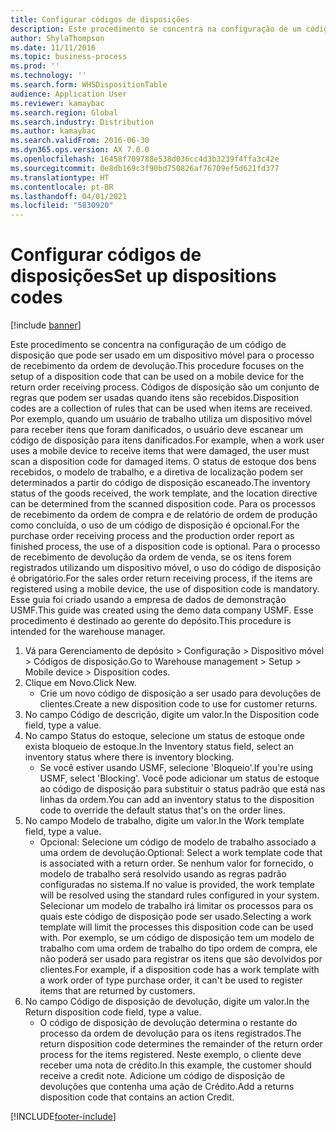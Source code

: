 ```yaml
---
title: Configurar códigos de disposições
description: Este procedimento se concentra na configuração de um código de disposição que pode ser usado em um dispositivo móvel para o processo de recebimento da ordem de devolução.
author: ShylaThompson
ms.date: 11/11/2016
ms.topic: business-process
ms.prod: ''
ms.technology: ''
ms.search.form: WHSDispositionTable
audience: Application User
ms.reviewer: kamaybac
ms.search.region: Global
ms.search.industry: Distribution
ms.author: kamaybac
ms.search.validFrom: 2016-06-30
ms.dyn365.ops.version: AX 7.0.0
ms.openlocfilehash: 16458f709788e538d036cc4d3b3239f4ffa3c42e
ms.sourcegitcommit: 0e8db169c3f90bd750826af76709ef5d621fd377
ms.translationtype: HT
ms.contentlocale: pt-BR
ms.lasthandoff: 04/01/2021
ms.locfileid: "5830920"
---
```

# <a name="set-up-dispositions-codes"></a><span data-ttu-id="6b9b5-103">Configurar códigos de disposições</span><span class="sxs-lookup"><span data-stu-id="6b9b5-103">Set up dispositions codes</span></span>

[!include [banner](../../includes/banner.md)]

<span data-ttu-id="6b9b5-104">Este procedimento se concentra na configuração de um código de disposição que pode ser usado em um dispositivo móvel para o processo de recebimento da ordem de devolução.</span><span class="sxs-lookup"><span data-stu-id="6b9b5-104">This procedure focuses on the setup of a disposition code that can be used on a mobile device for the return order receiving process.</span></span> <span data-ttu-id="6b9b5-105">Códigos de disposição são um conjunto de regras que podem ser usadas quando itens são recebidos.</span><span class="sxs-lookup"><span data-stu-id="6b9b5-105">Disposition codes are a collection of rules that can be used when items are received.</span></span> <span data-ttu-id="6b9b5-106">Por exemplo, quando um usuário de trabalho utiliza um dispositivo móvel para receber itens que foram danificados, o usuário deve escanear um código de disposição para itens danificados.</span><span class="sxs-lookup"><span data-stu-id="6b9b5-106">For example, when a work user uses a mobile device to receive items that were damaged, the user must scan a disposition code for damaged items.</span></span> <span data-ttu-id="6b9b5-107">O status de estoque dos bens recebidos, o modelo de trabalho, e a diretiva de localização podem ser determinados a partir do código de disposição escaneado.</span><span class="sxs-lookup"><span data-stu-id="6b9b5-107">The inventory status of the goods received, the work template, and the location directive can be determined from the scanned disposition code.</span></span> <span data-ttu-id="6b9b5-108">Para os processos de recebimento da ordem de compra e de relatório de ordem de produção como concluída, o uso de um código de disposição é opcional.</span><span class="sxs-lookup"><span data-stu-id="6b9b5-108">For the purchase order receiving process and the production order report as finished process, the use of a disposition code is optional.</span></span> <span data-ttu-id="6b9b5-109">Para o processo de recebimento de devolução da ordem de venda, se os itens forem registrados utilizando um dispositivo móvel, o uso do código de disposição é obrigatório.</span><span class="sxs-lookup"><span data-stu-id="6b9b5-109">For the sales order return receiving process, if the items are registered using a mobile device, the use of disposition code is mandatory.</span></span>  <span data-ttu-id="6b9b5-110">Esse guia foi criado usando a empresa de dados de demonstração USMF.</span><span class="sxs-lookup"><span data-stu-id="6b9b5-110">This guide was created using the demo data company USMF.</span></span> <span data-ttu-id="6b9b5-111">Esse procedimento é destinado ao gerente do depósito.</span><span class="sxs-lookup"><span data-stu-id="6b9b5-111">This procedure is intended for the warehouse manager.</span></span> 

1. <span data-ttu-id="6b9b5-112">Vá para Gerenciamento de depósito > Configuração > Dispositivo móvel > Códigos de disposição.</span><span class="sxs-lookup"><span data-stu-id="6b9b5-112">Go to Warehouse management > Setup > Mobile device > Disposition codes.</span></span>
2. <span data-ttu-id="6b9b5-113">Clique em Novo.</span><span class="sxs-lookup"><span data-stu-id="6b9b5-113">Click New.</span></span>
    * <span data-ttu-id="6b9b5-114">Crie um novo código de disposição a ser usado para devoluções de clientes.</span><span class="sxs-lookup"><span data-stu-id="6b9b5-114">Create a new disposition code to use for customer returns.</span></span>  
3. <span data-ttu-id="6b9b5-115">No campo Código de descrição, digite um valor.</span><span class="sxs-lookup"><span data-stu-id="6b9b5-115">In the Disposition code field, type a value.</span></span>
4. <span data-ttu-id="6b9b5-116">No campo Status do estoque, selecione um status de estoque onde exista bloqueio de estoque.</span><span class="sxs-lookup"><span data-stu-id="6b9b5-116">In the Inventory status field, select an inventory status where there is inventory blocking.</span></span>
    * <span data-ttu-id="6b9b5-117">Se você estiver usando USMF, selecione 'Bloqueio'.</span><span class="sxs-lookup"><span data-stu-id="6b9b5-117">If you're using USMF, select 'Blocking'.</span></span> <span data-ttu-id="6b9b5-118">Você pode adicionar um status de estoque ao código de disposição para substituir o status padrão que está nas linhas da ordem.</span><span class="sxs-lookup"><span data-stu-id="6b9b5-118">You can add an inventory status to the disposition code to override the default status that's on the order lines.</span></span>  
5. <span data-ttu-id="6b9b5-119">No campo Modelo de trabalho, digite um valor.</span><span class="sxs-lookup"><span data-stu-id="6b9b5-119">In the Work template field, type a value.</span></span>
    * <span data-ttu-id="6b9b5-120">Opcional: Selecione um código de modelo de trabalho associado a uma ordem de devolução.</span><span class="sxs-lookup"><span data-stu-id="6b9b5-120">Optional: Select a work template code that is associated with a return order.</span></span> <span data-ttu-id="6b9b5-121">Se nenhum valor for fornecido, o modelo de trabalho será resolvido usando as regras padrão configuradas no sistema.</span><span class="sxs-lookup"><span data-stu-id="6b9b5-121">If no value is provided, the work template will be resolved using the standard rules configured in your system.</span></span> <span data-ttu-id="6b9b5-122">Selecionar um modelo de trabalho irá limitar os processos para os quais este código de disposição pode ser usado.</span><span class="sxs-lookup"><span data-stu-id="6b9b5-122">Selecting a work template will limit the processes this disposition code can be used with.</span></span> <span data-ttu-id="6b9b5-123">Por exemplo, se um código de disposição tem um modelo de trabalho com uma ordem de trabalho do tipo ordem de compra, ele não poderá ser usado para registrar os itens que são devolvidos por clientes.</span><span class="sxs-lookup"><span data-stu-id="6b9b5-123">For example, if a disposition code has a work template with a work order of type purchase order, it can't be used to register items that are returned by customers.</span></span>  
6. <span data-ttu-id="6b9b5-124">No campo Código de disposição de devolução, digite um valor.</span><span class="sxs-lookup"><span data-stu-id="6b9b5-124">In the Return disposition code field, type a value.</span></span>
    * <span data-ttu-id="6b9b5-125">O código de disposição de devolução determina o restante do processo da ordem de devolução para os itens registrados.</span><span class="sxs-lookup"><span data-stu-id="6b9b5-125">The return disposition code determines the remainder of the return order process for the items registered.</span></span> <span data-ttu-id="6b9b5-126">Neste exemplo, o cliente deve receber uma nota de crédito.</span><span class="sxs-lookup"><span data-stu-id="6b9b5-126">In this example, the customer should receive a credit note.</span></span> <span data-ttu-id="6b9b5-127">Adicione um código de disposição de devoluções que contenha uma ação de Crédito.</span><span class="sxs-lookup"><span data-stu-id="6b9b5-127">Add a returns disposition code that contains an action Credit.</span></span>  



[!INCLUDE[footer-include](../../../includes/footer-banner.md)]